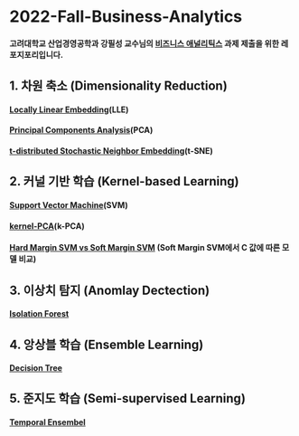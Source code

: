 # 2022-Fall-Business-Analytics

#### 고려대학교 산업경영공학과 강필성 교수님의 [비즈니스 애널리틱스](https://github.com/pilsung-kang/Business-Analytics-IME654-) 과제 제출을 위한 레포지포리입니다.

## 1. 차원 축소 (Dimensionality Reduction)
#### [Locally Linear Embedding](https://github.com/pppanghyun/2022-Fall-Business-Analytics/blob/main/1_Dimensionality_Reduction/Locally%20Linear%20Embedding(LLE).ipynb)(LLE)
#### [Principal Components Analysis](https://github.com/pppanghyun/2022-Fall-Business-Analytics/blob/main/1_Dimensionality_Reduction/Principal%20Components%20Analysis(PCA).ipynb)(PCA)
#### [t-distributed Stochastic Neighbor Embedding](https://github.com/pppanghyun/2022-Fall-Business-Analytics/blob/main/1_Dimensionality_Reduction/t-SNE(t-distributed%20Stochastic%20Neighbor%20Embedding).ipynb)(t-SNE)
## 2. 커널 기반 학습 (Kernel-based Learning)
#### [Support Vector Machine](https://github.com/pppanghyun/2022-Fall-Business-Analytics/blob/main/2_Kernel-base_Learning/support%20vector%20machine(SVM).ipynb)(SVM)
#### [kernel-PCA](https://github.com/pppanghyun/2022-Fall-Business-Analytics/blob/main/2_Kernel-base_Learning/kernerl_PCA(KPCA).ipynb)(k-PCA)
#### [Hard Margin SVM vs Soft Margin SVM](https://github.com/pppanghyun/2022-Fall-Business-Analytics/blob/main/2_Kernel-base_Learning/Hard-Margin-SVM-vs-Soft-Margin-SVM.md) (Soft Margin SVM에서 C 값에 따른 모델 비교)


## 3. 이상치 탐지 (Anomlay Dectection)
#### [Isolation Forest](https://github.com/pppanghyun/2022-Fall-Business-Analytics/blob/main/3_Anomaly_Detection/isolation_forest.ipynb)
## 4. 앙상블 학습 (Ensemble Learning)
#### [Decision Tree](https://github.com/pppanghyun/2022-Fall-Business-Analytics/blob/main/4_Ensemble_Learning/Decision_Tree_Classifier.ipynb)
## 5. 준지도 학습 (Semi-supervised Learning)
#### [Temporal Ensembel](https://github.com/pppanghyun/2022-Fall-Business-Analytics/blob/main/5_Semi_Supervise_Learning/Temporal_Ensemble.ipynb)
